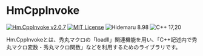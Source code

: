 # HmCppInvoke

[![Hm.CppInvoke v2.0.7](https://img.shields.io/badge/Hm.CppInvoke-v2.0.7-6479ff.svg)](https://github.com/komiyamma/hidemaru_cpp_invoke/releases)
[![MIT License](https://img.shields.io/badge/license-MIT-blue.svg?style=flat)](LICENSE)
![Hidemaru 8.98](https://img.shields.io/badge/Hidemaru-v8.73-6479ff.svg)
![C++ 17,20](https://img.shields.io/badge/C++-v17.v20-6479ff.svg)

Hm.CppInvokeとは、秀丸マクロの「loadll」関連機能を用い、「C++記述内で秀丸マクロ変数・秀丸マクロ関数」などを利用するためのライブラリです。